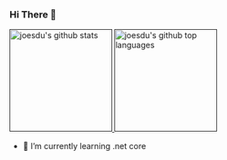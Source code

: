 ### Hi There 👋
<a href="">
  <img height="180em" src="https://github-readme-stats.vercel.app/api?username=joesdu&count_private=true&show_icons=true&theme=radical" alt="joesdu's github stats" />
  <img height="180em" src="https://github-readme-stats.vercel.app/api/top-langs/?username=joesdu&count_private=true&theme=radical" alt="joesdu's github top languages" />
</a>
<br/>

- 🌱 I’m currently learning .net core
<!--
**joesdu/joesdu** is a ✨ _special_ ✨ repository because its `README.md` (this file) appears on your GitHub profile.

Here are some ideas to get you started:

- 🔭 I’m currently working on ...
- 👯 I’m looking to collaborate on ...
- 🤔 I’m looking for help with ...
- 💬 Ask me about ...
- 📫 How to reach me: ...
- 😄 Pronouns: ...
- ⚡ Fun fact: ...
-->

